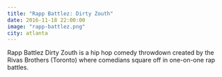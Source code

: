 ```yaml
---
title: "Rapp Battlez: Dirty Zouth"
date: 2016-11-18 22:00:00
image: "rapp-battlez.png"
city: atlanta
---
```

Rapp Battlez Dirty Zouth is a hip hop comedy throwdown created by the Rivas Brothers (Toronto) where comedians square off in one-on-one rap battles.
